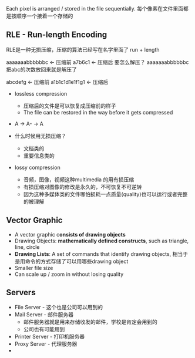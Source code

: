 
Each pixel is arranged / stored in the file sequentially.
每个像素在文件里面都是按顺序一个接着一个存储的

## RLE - Run-length Encoding

RLE是一种无损压缩，压缩的算法已经写在名字里面了
run + length

aaaaaaabbbbbbc   <- 压缩前
a7b6c1                     <- 压缩后
要怎么解压？
aaaaaaabbbbbbc 把abc的次数放回来就是解压了

abcdefg <- 压缩前
a1b1c1d1e1f1g1   <- 压缩后




- lossless compression
	- 压缩后的文件是可以恢复成压缩前的样子
	- The file can be restored in the way before it gets compressed
- A -> A-  -> A
- 什么时候用无损压缩？
	- 文档类的
	- 重要信息类的

- lossy compression
	- 音频，图像，视频这种multimedia 的用有损压缩
	- 有损压缩对图像的修改是永久的，不可恢复不可逆转
	- 因为这种多媒体类的文件哪怕损耗一点质量(quality)也可以运行或者完整的被理解




## Vector Graphic
- A vector graphic c**onsists of drawing objects**
- Drawing Objects: **mathematically defined constructs**, such as triangle, line, circle
- **Drawing Lists**: A set of commands that identify drawing objects, 相当于是用命令的方式存储了可以用哪些drawing object
- Smaller file size
- Can scale up / zoom in without losing quality



## Servers
- File Server - 这个也是公司可以用到的
- Mail Server - 邮件服务器
	- 邮件服务器就是用来存储收发的邮件，学校是肯定会用到的
	- 公司也有可能用到
- Printer Server - 打印机服务器
- Proxy Server - 代理服务器
- 